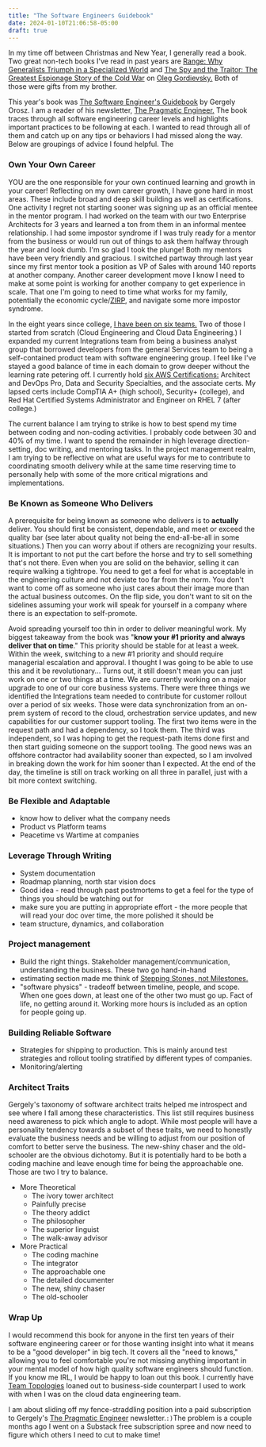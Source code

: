 ```yaml
---
title: "The Software Engineers Guidebook"
date: 2024-01-10T21:06:58-05:00
draft: true
---
```


In my time off between Christmas and New Year, I generally read a book. Two great non-tech books I've read in past years are [Range: Why Generalists Triumph in a Specialized World](https://davidepstein.com/the-range/) and [The Spy and the Traitor: The Greatest Espionage Story of the Cold War](https://www.penguinrandomhouse.com/books/253399/the-spy-and-the-traitor-by-ben-macintyre/) on [Oleg Gordievsky.](https://en.wikipedia.org/wiki/Oleg_Gordievsky) Both of those were gifts from my brother.

This year's book was [The Software Engineer's Guidebook](https://www.engguidebook.com/) by Gergely Orosz. I am a reader of his newsletter, [The Pragmatic Engineer.](https://newsletter.pragmaticengineer.com/) The book traces through all software engineering career levels and highlights important practices to be following at each. I wanted to read through all of them and catch up on any tips or behaviors I had missed along the way. Below are groupings of advice I found helpful. The

### Own Your Own Career

YOU are the one responsible for your own continued learning and growth in your career! Reflecting on my own career growth, I have gone hard in most areas. These include broad and deep skill building as well as certifications. One activity I regret not starting sooner was signing up as an official mentee in the mentor program. I had worked on the team with our two Enterprise Architects for 3 years and learned a ton from them in an informal mentee relationship. I had some impostor syndrome if I was truly ready for a mentor from the business or would run out of things to ask them halfway through the year and look dumb. I'm so glad I took the plunge! Both my mentors have been very friendly and gracious. I switched partway through last year since my first mentor took a position as VP of Sales with around 140 reports at another company. Another career development move I know I need to make at some point is working for another company to get experience in scale. That one I'm going to need to time what works for my family, potentially the economic cycle/[ZIRP,](https://newsletter.pragmaticengineer.com/p/zirp) and navigate some more impostor syndrome.

In the eight years since college, [I have been on six teams.](https://blog.danieladamstech.com/2023/domain-allocation-trends/) Two of those I started from scratch (Cloud Engineering and Cloud Data Engineering.) I expanded my current Integrations team from being a business analyst group that borrowed developers from the general Services team to being a self-contained product team with software engineering group. I feel like I've stayed a good balance of time in each domain to grow deeper without the learning rate petering off. I currently hold [six AWS Certifications:](https://www.credly.com/users/daniel-adams.44f95131/badges) Architect and DevOps Pro, Data and Security Specialties, and the associate certs. My lapsed certs include CompTIA A+ (high school), Security+ (college), and Red Hat Certified Systems Administrator and Engineer on RHEL 7 (after college.)

The current balance I am trying to strike is how to best spend my time between coding and non-coding activities. I probably code between 30 and 40% of my time. I want to spend the remainder in high leverage direction-setting, doc writing, and mentoring tasks. In the project management realm, I am trying to be reflective on what are useful ways for me to contribute to coordinating smooth delivery while at the same time reserving time to personally help with some of the more critical migrations and implementations.

### Be Known as Someone Who Delivers

A prerequisite for being known as someone who delivers is to **actually** deliver. You should first be consistent, dependable, and meet or exceed the quality bar (see later about quality not being the end-all-be-all in some situations.) Then you can worry about if others are recognizing your results. It is important to not put the cart before the horse and try to sell something that's not there. Even when you are solid on the behavior, selling it can require walking a tightrope. You need to get a feel for what is acceptable in the engineering culture and not deviate too far from the norm. You don't want to come off as someone who just cares about their image more than the actual business outcomes. On the flip side, you don't want to sit on the sidelines assuming your work will speak for yourself in a company where there is an expectation to self-promote.

Avoid spreading yourself too thin in order to deliver meaningful work. My biggest takeaway from the book was "**know your #1 priority and always deliver that on time**." This priority should be stable for at least a week. Within the week, switching to a new #1 priority and should require managerial escalation and approval. I thought I was going to be able to use this and it be revolutionary... Turns out, it still doesn't mean you can just work on one or two things at a time. We are currently working on a major upgrade to one of our core business systems. There were three things we identified the Integrations team needed to contribute for customer rollout over a period of six weeks. Those were data synchronization from an on-prem system of record to the cloud, orchestration service updates, and new capabilities for our customer support tooling. The first two items were in the request path and had a dependency, so I took them. The third was independent, so I was hoping to get the request-path items done first and then start guiding someone on the support tooling. The good news was an offshore contractor had availability sooner than expected, so I am involved in breaking down the work for him sooner than I expected. At the end of the day, the timeline is still on track working on all three in parallel, just with a bit more context switching.

### Be Flexible and Adaptable

- know how to deliver what the company needs
- Product vs Platform teams
- Peacetime vs Wartime at companies

### Leverage Through Writing

- System documentation
- Roadmap planning, north star vision docs
- Good idea - read through past postmortems to get a feel for the type of things you should be watching out for
- make sure you are putting in appropriate effort - the more people that will read your doc over time, the more polished it should be
- team structure, dynamics, and collaboration

### Project management

- Build the right things. Stakeholder management/communication, understanding the business. These two go hand-in-hand
- estimating section made me think of [Stepping Stones, not Milestones.](https://medium.com/@jamesacowling/stepping-stones-not-milestones-e6be0073563f)
- "software physics" - tradeoff between timeline, people, and scope. When one goes down, at least one of the other two must go up. Fact of life, no getting around it. Working more hours is included as an option for people going up.

### Building Reliable Software

- Strategies for shipping to production. This is mainly around test strategies and rollout tooling stratified by different types of companies.
- Monitoring/alerting

### Architect Traits

Gergely's taxonomy of software architect traits helped me introspect and see where I fall among these characteristics. This list still requires business need awareness to pick which angle to adopt. While most people will have a personality tendency towards a subset of these traits, we need to honestly evaluate the business needs and be willing to adjust from our position of comfort to better serve the business. The new-shiny chaser and the old-schooler are the obvious dichotomy. But it is potentially hard to be both a coding machine and leave enough time for being the approachable one. Those are two I try to balance.

- More Theoretical
  - The ivory tower architect
  - Painfully precise
  - The theory addict
  - The philosopher
  - The superior linguist
  - The walk-away advisor
- More Practical
  - The coding machine
  - The integrator
  - The approachable one
  - The detailed documenter
  - The new, shiny chaser
  - The old-schooler

### Wrap Up

I would recommend this book for anyone in the first ten years of their software engineering career or for those wanting insight into what it means to be a "good developer" in big tech. It covers all the "need to knows," allowing you to feel comfortable you're not missing anything important in your mental model of how high quality software engineers should function. If you know me IRL, I would be happy to loan out this book. I currently have [Team Topologies](https://blog.danieladamstech.com/2023/team-topologies/) loaned out to business-side counterpart I used to work with when I was on the cloud data engineering team.

I am about sliding off my fence-straddling position into a paid subscription to Gergely's [The Pragmatic Engineer](https://newsletter.pragmaticengineer.com/) newsletter.`:)`The problem is a couple months ago I went on a Substack free subscription spree and now need to figure which others I need to cut to make time!
